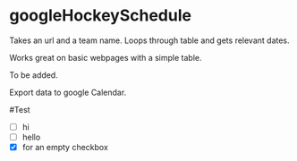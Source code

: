 googleHockeySchedule
====================

Takes an url and a team name. Loops through table and gets relevant dates.

Works great on basic webpages with a simple table.

To be added.

Export data to google Calendar.

#Test
- [ ] hi
- [ ] hello
- [x] for an empty checkbox
